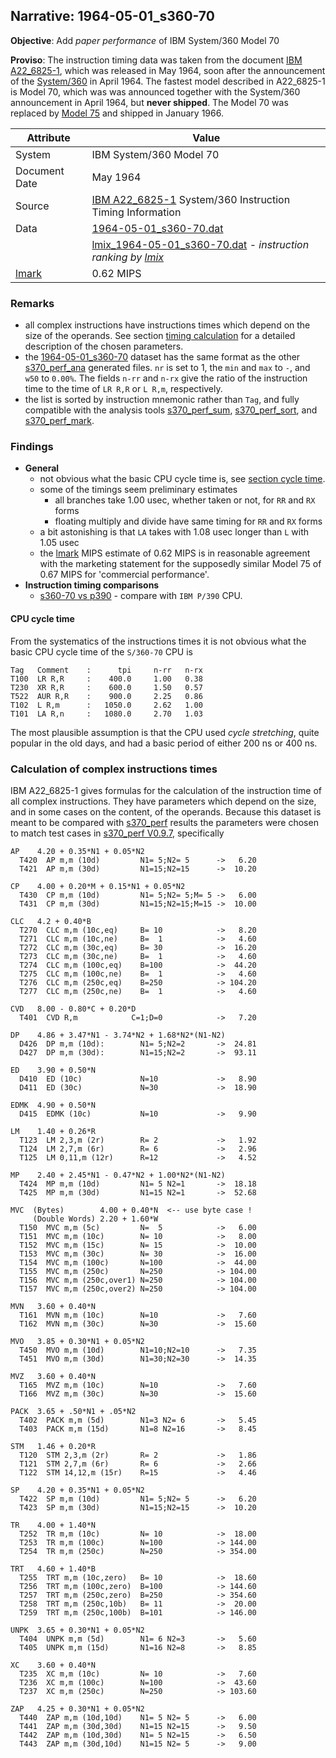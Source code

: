 ## Narrative: 1964-05-01_s360-70

**Objective**: Add _paper performance_ of IBM System/360 Model 70

**Proviso**: The instruction timing data was taken from the document 
[IBM A22_6825-1](http://www.bitsavers.org/pdf/ibm/360/A22_6825-1_360instrTiming.pdf),
which was released in May 1964, soon after the announcement of the
[System/360](https://en.wikipedia.org/wiki/IBM_System/360) in April 1964.
The fastest model described in A22_6825-1 is Model 70, which was was announced
together with the System/360 announcement in April 1964, but **never shipped**.
The Model 70 was replaced by
[Model 75](https://en.wikipedia.org/wiki/IBM_System/360_Model_75)
and shipped in January 1966.

| Attribute | Value |
| --------- | ----- |
| System | IBM System/360 Model 70 |
| Document Date | May 1964 |
| Source | [IBM A22_6825-1](http://www.bitsavers.org/pdf/ibm/360/A22_6825-1_360instrTiming.pdf) System/360 Instruction Timing Information|
| Data | [1964-05-01_s360-70.dat](../data/1964-05-01_s360-70.dat) |
|      | [lmix_1964-05-01_s360-70.dat](lmix_1964-05-01_s360-70.dat) - _instruction ranking by [lmix](https://github.com/wfjm/s370-perf/blob/master/doc/s370_perf_mark.md#user-content-mix-lmix)_ |
| [lmark](README_narr.md#user-content-lmark) | 0.62 MIPS |

### <a id="rem">Remarks</a>
- all complex instructions have instructions times which depend on the size of
  the operands. See section [timing calculation](#user-content-rem-calc) for
  a detailed description of the chosen parameters.
- the [1964-05-01_s360-70](../data/1964-05-01_s360-70.dat) dataset has the
  same format as the other
  [s370_perf_ana](../doc/s370_perf_ana.md) generated files.
  `nr` is set to 1, the `min` and `max` to `-`, and `w50` to `0.00%`.
  The fields `n-rr` and `n-rx` give the ratio of the instruction time to the
  time of `LR R,R` or `L R,m`, respectively.
- the list is sorted by instruction mnemonic rather than `Tag`, and fully
  compatible with the analysis tools
  [s370_perf_sum](../doc/s370_perf_sum.md), 
  [s370_perf_sort](../doc/s370_perf_sort.md), and
  [s370_perf_mark](../doc/s370_perf_mark.md).

### <a id="find">Findings</a>
- **General**
  - not obvious what the basic CPU cycle time is, see
    [section cycle time](#user-content-find-cycle-time).
  - some of the timings seem preliminary estimates
    - all branches take 1.00 usec, whether taken or not, for `RR` and `RX` forms
    - floating multiply and divide have same timing for `RR` and `RX` forms
  - a bit astonishing is that `LA` takes with 1.08 usec longer than `L`
    with 1.05 usec
  - the [lmark](README_narr.md#user-content-lmark) MIPS estimate of 0.62 MIPS
    is in reasonable agreement with the marketing statement for the supposedly
    similar Model 75 of 0.67 MIPS for 'commercial performance'.
- **Instruction timing comparisons**
  - [s360-70 vs p390](2018-04-16_p390.md#user-content-find-vs-s360-70) -
    compare with `IBM P/390` CPU.

#### <a id="find-cycle-time">CPU cycle time</a>
From the systematics of the instructions times it is not obvious what
the basic CPU cycle time of the `S/360-70` CPU is
```
Tag   Comment    :      tpi     n-rr   n-rx
T100  LR R,R     :    400.0     1.00   0.38
T230  XR R,R     :    600.0     1.50   0.57
T522  AUR R,R    :    900.0     2.25   0.86
T102  L R,m      :   1050.0     2.62   1.00
T101  LA R,n     :   1080.0     2.70   1.03
```
The most plausible assumption is that the CPU used _cycle stretching_, quite
popular in the old days, and had a basic period of either 200 ns or 400 ns.

### <a id="rem-calc">Calculation of complex instructions times</a>
IBM A22_6825-1 gives formulas for the calculation of the instruction time
of all complex instructions. They have parameters which depend on the size,
and in some cases on the content, of the operands. Because this dataset
is meant to be compared with [s370_perf](../doc/s370_perf.md) results the
parameters were chosen to match test cases in
[s370_perf V0.9.7](https://github.com/wfjm/s370-perf/blob/2685ff0/codes/s370_perf.asm),
specifically
```
AP    4.20 + 0.35*N1 + 0.05*N2
  T420  AP m,m (10d)         N1= 5;N2= 5      ->   6.20
  T421  AP m,m (30d)         N1=15;N2=15      ->  10.20

CP    4.00 + 0.20*M + 0.15*N1 + 0.05*N2
  T430  CP m,m (10d)         N1= 5;N2= 5;M= 5 ->   6.00
  T431  CP m,m (30d)         N1=15;N2=15;M=15 ->  10.00

CLC   4.2 + 0.40*B
  T270  CLC m,m (10c,eq)     B= 10            ->   8.20
  T271  CLC m,m (10c,ne)     B=  1            ->   4.60
  T272  CLC m,m (30c,eq)     B= 30            ->  16.20
  T273  CLC m,m (30c,ne)     B=  1            ->   4.60
  T274  CLC m,m (100c,eq)    B=100            ->  44.20
  T275  CLC m,m (100c,ne)    B=  1            ->   4.60
  T276  CLC m,m (250c,eq)    B=250            -> 104.20
  T277  CLC m,m (250c,ne)    B=  1            ->   4.60

CVD   8.00 - 0.80*C + 0.20*D
  T401  CVD R,m            C=1;D=0            ->   7.20

DP    4.86 + 3.47*N1 - 3.74*N2 + 1.68*N2*(N1-N2)
  D426  DP m,m (10d):        N1= 5;N2=2       ->  24.81
  D427  DP m,m (30d):        N1=15;N2=2       ->  93.11

ED    3.90 + 0.50*N
  D410  ED (10c)             N=10             ->   8.90
  D411  ED (30c)             N=30             ->  18.90

EDMK  4.90 + 0.50*N
  D415  EDMK (10c)           N=10             ->   9.90

LM    1.40 + 0.26*R
  T123  LM 2,3,m (2r)        R= 2             ->   1.92
  T124  LM 2,7,m (6r)        R= 6             ->   2.96
  T125  LM 0,11,m (12r)      R=12             ->   4.52

MP    2.40 + 2.45*N1 - 0.47*N2 + 1.00*N2*(N1-N2)
  T424  MP m,m (10d)         N1= 5 N2=1       ->  18.18
  T425  MP m,m (30d)         N1=15 N2=1       ->  52.68

MVC  (Bytes)        4.00 + 0.40*N  <-- use byte case !
     (Double Words) 2.20 + 1.60*W
  T150  MVC m,m (5c)         N=  5            ->   6.00
  T151  MVC m,m (10c)        N= 10            ->   8.00
  T152  MVC m,m (15c)        N= 15            ->  10.00
  T153  MVC m,m (30c)        N= 30            ->  16.00
  T154  MVC m,m (100c)       N=100            ->  44.00
  T155  MVC m,m (250c)       N=250            -> 104.00
  T156  MVC m,m (250c,over1) N=250            -> 104.00
  T157  MVC m,m (250c,over2) N=250            -> 104.00

MVN   3.60 + 0.40*N
  T161  MVN m,m (10c)        N=10             ->   7.60
  T162  MVN m,m (30c)        N=30             ->  15.60

MVO   3.85 + 0.30*N1 + 0.05*N2
  T450  MVO m,m (10d)        N1=10;N2=10      ->   7.35
  T451  MVO m,m (30d)        N1=30;N2=30      ->  14.35

MVZ   3.60 + 0.40*N
  T165  MVZ m,m (10c)        N=10             ->   7.60
  T166  MVZ m,m (30c)        N=30             ->  15.60

PACK  3.65 + .50*N1 + .05*N2
  T402  PACK m,m (5d)        N1=3 N2= 6       ->   5.45
  T403  PACK m,m (15d)       N1=8 N2=16       ->   8.45

STM   1.46 + 0.20*R
  T120  STM 2,3,m (2r)       R= 2             ->   1.86
  T121  STM 2,7,m (6r)       R= 6             ->   2.66
  T122  STM 14,12,m (15r)    R=15             ->   4.46

SP    4.20 + 0.35*N1 + 0.05*N2
  T422  SP m,m (10d)         N1= 5;N2= 5      ->   6.20
  T423  SP m,m (30d)         N1=15;N2=15      ->  10.20

TR    4.00 + 1.40*N
  T252  TR m,m (10c)         N= 10            ->  18.00
  T253  TR m,m (100c)        N=100            -> 144.00
  T254  TR m,m (250c)        N=250            -> 354.00

TRT   4.60 + 1.40*B
  T255  TRT m,m (10c,zero)   B= 10            ->  18.60
  T256  TRT m,m (100c,zero)  B=100            -> 144.60
  T257  TRT m,m (250c,zero)  B=250            -> 354.60
  T258  TRT m,m (250c,10b)   B= 11            ->  20.00
  T259  TRT m,m (250c,100b)  B=101            -> 146.00

UNPK  3.65 + 0.30*N1 + 0.05*N2
  T404  UNPK m,m (5d)        N1= 6 N2=3       ->   5.60
  T405  UNPK m,m (15d)       N1=16 N2=8       ->   8.85

XC    3.60 + 0.40*N
  T235  XC m,m (10c)         N= 10            ->   7.60
  T236  XC m,m (100c)        N=100            ->  43.60
  T237  XC m,m (250c)        N=250            -> 103.60

ZAP   4.25 + 0.30*N1 + 0.05*N2
  T440  ZAP m,m (10d,10d)    N1= 5 N2= 5      ->   6.00
  T441  ZAP m,m (30d,30d)    N1=15 N2=15      ->   9.50
  T442  ZAP m,m (10d,30d)    N1= 5 N2=15      ->   6.50
  T443  ZAP m,m (30d,10d)    N1=15 N2= 5      ->   9.00
```